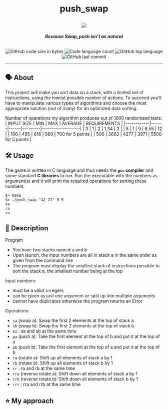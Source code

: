 <h1 align="center">
	<p>
	push_swap
	</p>
	<img src="https://github.com/ayogun/42-project-badges/blob/main/badges/push_swape.png">
</h1>

<p align="center">
	<b><i>Because Swap_push isn’t as natural</i></b><br><br>
</p>

<p align="center">
	<img alt="GitHub code size in bytes" src="https://img.shields.io/github/languages/code-size/aaron-22766/42_push_swap?color=lightblue" />
	<img alt="Code language count" src="https://img.shields.io/github/languages/count/aaron-22766/42_push_swap?color=yellow" />
	<img alt="GitHub top language" src="https://img.shields.io/github/languages/top/aaron-22766/42_push_swap?color=blue" />
	<img alt="GitHub last commit" src="https://img.shields.io/github/last-commit/aaron-22766/42_push_swap?color=green" />
</p>

---

## 🗣 About

This project will make you sort data on a stack, with a limited set of instructions, using the lowest possible number of actions. To succeed you’ll have to manipulate various types of algorithms and choose the most appropriate solution (out of many) for an optimized data sorting.

<!--
https://youtu.be/nN0gt9Yrt04
-->

Number of operations my algorithm produces out of 1000 randomized tests:
| INPUT SIZE | MIN  | MAX  | AVERAGE | REQUIREMENTS      |
|------------|------|------|---------|-------------------|
| 3          | 1    | 2    | 1.34    | 3                 |
| 5          | 1    | 9    | 6.55    | 12                |
| 100        | 495  | 616  | 560     | 700 for 5 points  |
| 500        | 3663 | 4277 | 3971    | 5500 for 5 points |

## 🛠 Usage

The game is written in C language and thus needs the **`gcc` compiler** and some standard **C libraries** to run.
Run the executable with the numbers as argument(s) and it will print the required operations for sorting these numbers.

```shell
$> make
$> ./push_swap "42 21" 3 9
sa
ra
ra
```

## 💬 Description

Program
* You have two stacks named a and b
* Upon launch, the input numbers are all in stack a in the same order as given from the command line
* The program must display the smallest stack of instructions possible to sort the stack a, the smallest number being at the top

Input numbers:
* must be a valid `int`egers
* can be given as just one argument or split up into multiple arguments
* cannot have duplicates
otherwise the program returns an Error

Operations:
- `sa` (swap a): Swap the first 2 elements at the top of stack a
- `sb` (swap b): Swap the first 2 elements at the top of stack b
- `ss` : sa and sb at the same time
- `pa` (push a): Take the first element at the top of b and put it at the top of a
- `pb` (push b): Take the first element at the top of a and put it at the top of b
- `ra` (rotate a): Shift up all elements of stack a by 1
- `rb` (rotate b): Shift up all elements of stack b by 1
- `rr` : ra and rb at the same time
- `rra` (reverse rotate a): Shift down all elements of stack a by 1
- `rrb` (reverse rotate b): Shift down all elements of stack b by 1
- `rrr` : rra and rrb at the same time

## ⭐️ My approach

